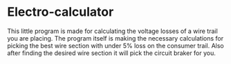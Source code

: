 # Electro-calculator

This little program is made for calculating the voltage losses of a wire trail you are placing.
The program itself is making the necessary calculations for picking the best wire section with under 5% loss on the consumer trail.
Also after finding the desired wire section it will pick the circuit braker for you.
